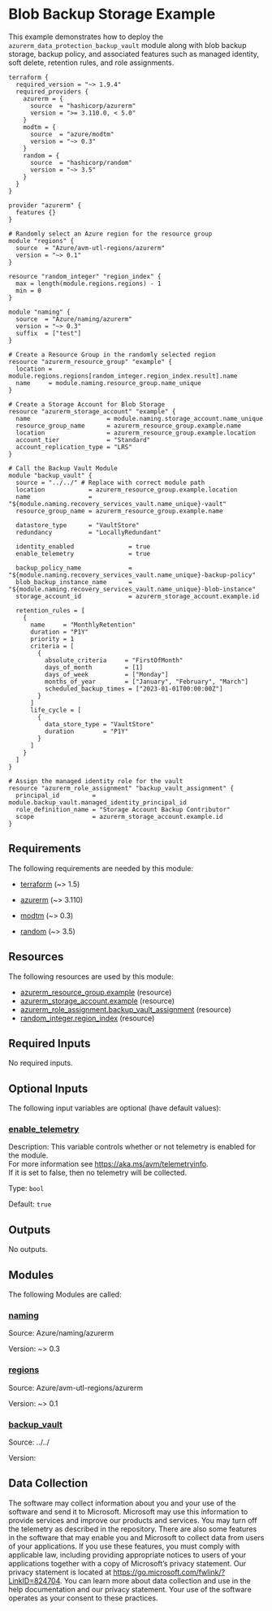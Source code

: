 <!-- BEGIN_TF_DOCS -->
# Blob Backup Storage Example

This example demonstrates how to deploy the `azurerm_data_protection_backup_vault` module along with blob backup storage, backup policy, and associated features such as managed identity, soft delete, retention rules, and role assignments.

```hcl
terraform {
  required_version = "~> 1.9.4"
  required_providers {
    azurerm = {
      source  = "hashicorp/azurerm"
      version = ">= 3.110.0, < 5.0"
    }
    modtm = {
      source  = "azure/modtm"
      version = "~> 0.3"
    }
    random = {
      source  = "hashicorp/random"
      version = "~> 3.5"
    }
  }
}

provider "azurerm" {
  features {}
}

# Randomly select an Azure region for the resource group
module "regions" {
  source  = "Azure/avm-utl-regions/azurerm"
  version = "~> 0.1"
}

resource "random_integer" "region_index" {
  max = length(module.regions.regions) - 1
  min = 0
}

module "naming" {
  source  = "Azure/naming/azurerm"
  version = "~> 0.3"
  suffix  = ["test"]
}

# Create a Resource Group in the randomly selected region
resource "azurerm_resource_group" "example" {
  location = module.regions.regions[random_integer.region_index.result].name
  name     = module.naming.resource_group.name_unique
}

# Create a Storage Account for Blob Storage
resource "azurerm_storage_account" "example" {
  name                     = module.naming.storage_account.name_unique
  resource_group_name      = azurerm_resource_group.example.name
  location                 = azurerm_resource_group.example.location
  account_tier             = "Standard"
  account_replication_type = "LRS"
}

# Call the Backup Vault Module
module "backup_vault" {
  source = "../../" # Replace with correct module path
  location            = azurerm_resource_group.example.location
  name                = "${module.naming.recovery_services_vault.name_unique}-vault"
  resource_group_name = azurerm_resource_group.example.name

  datastore_type      = "VaultStore"
  redundancy          = "LocallyRedundant"

  identity_enabled               = true
  enable_telemetry               = true

  backup_policy_name             = "${module.naming.recovery_services_vault.name_unique}-backup-policy"
  blob_backup_instance_name      = "${module.naming.recovery_services_vault.name_unique}-blob-instance"
  storage_account_id             = azurerm_storage_account.example.id

  retention_rules = [
    {
      name     = "MonthlyRetention"
      duration = "P1Y"
      priority = 1
      criteria = [
        {
          absolute_criteria     = "FirstOfMonth"
          days_of_month         = [1]
          days_of_week          = ["Monday"]
          months_of_year        = ["January", "February", "March"]
          scheduled_backup_times = ["2023-01-01T00:00:00Z"]
        }
      ]
      life_cycle = [
        {
          data_store_type = "VaultStore"
          duration        = "P1Y"
        }
      ]
    }
  ]
}

# Assign the managed identity role for the vault
resource "azurerm_role_assignment" "backup_vault_assignment" {
  principal_id         = module.backup_vault.managed_identity_principal_id
  role_definition_name = "Storage Account Backup Contributor"
  scope                = azurerm_storage_account.example.id
}
```

<!-- markdownlint-disable MD033 -->
## Requirements

The following requirements are needed by this module:

- <a name="requirement_terraform"></a> [terraform](#requirement\_terraform) (~> 1.5)

- <a name="requirement_azurerm"></a> [azurerm](#requirement\_azurerm) (~> 3.110)

- <a name="requirement_modtm"></a> [modtm](#requirement\_modtm) (~> 0.3)

- <a name="requirement_random"></a> [random](#requirement\_random) (~> 3.5)

## Resources

The following resources are used by this module:

- [azurerm_resource_group.example](https://registry.terraform.io/providers/hashicorp/azurerm/latest/docs/resources/resource_group) (resource)
- [azurerm_storage_account.example](https://registry.terraform.io/providers/hashicorp/azurerm/latest/docs/resources/storage_account) (resource)
- [azurerm_role_assignment.backup_vault_assignment](https://registry.terraform.io/providers/hashicorp/azurerm/latest/docs/resources/role_assignment) (resource)
- [random_integer.region_index](https://registry.terraform.io/providers/hashicorp/random/latest/docs/resources/integer) (resource)

<!-- markdownlint-disable MD013 -->
## Required Inputs

No required inputs.

## Optional Inputs

The following input variables are optional (have default values):

### <a name="input_enable_telemetry"></a> [enable\_telemetry](#input\_enable\_telemetry)

Description: This variable controls whether or not telemetry is enabled for the module.  
For more information see <https://aka.ms/avm/telemetryinfo>.  
If it is set to false, then no telemetry will be collected.

Type: `bool`

Default: `true`

## Outputs

No outputs.

## Modules

The following Modules are called:

### <a name="module_naming"></a> [naming](#module\_naming)

Source: Azure/naming/azurerm

Version: ~> 0.3

### <a name="module_regions"></a> [regions](#module\_regions)

Source: Azure/avm-utl-regions/azurerm

Version: ~> 0.1

### <a name="module_backup_vault"></a> [backup_vault](#module\_backup_vault)

Source: ../../

Version:

<!-- markdownlint-disable-next-line MD041 -->
## Data Collection

The software may collect information about you and your use of the software and send it to Microsoft. Microsoft may use this information to provide services and improve our products and services. You may turn off the telemetry as described in the repository. There are also some features in the software that may enable you and Microsoft to collect data from users of your applications. If you use these features, you must comply with applicable law, including providing appropriate notices to users of your applications together with a copy of Microsoft’s privacy statement. Our privacy statement is located at <https://go.microsoft.com/fwlink/?LinkID=824704>. You can learn more about data collection and use in the help documentation and our privacy statement. Your use of the software operates as your consent to these practices.
<!-- END_TF_DOCS -->
```
